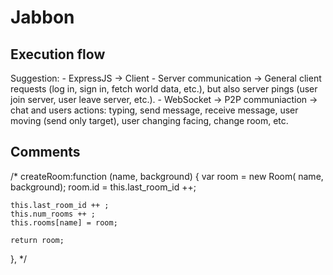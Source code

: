 # Jabbon
 

## Execution flow

Suggestion: 
    - ExpressJS -> Client - Server communication -> General client requests (log in, sign in, fetch world data, etc.), but also server pings (user join server, user leave server, etc.).
    - WebSocket -> P2P communiaction -> chat and users actions: typing, send message, receive message, user moving (send only target), user changing facing, change room, etc.

## Comments

/* 
createRoom:function (name, background)
{
    var room = new Room( name, background);
    room.id = this.last_room_id ++;

    this.last_room_id ++ ;
    this.num_rooms ++ ;
    this.rooms[name] = room;

    return room;
},
*/